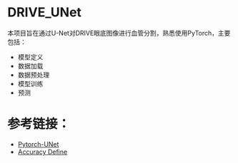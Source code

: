 # DRIVE_UNet
本项目旨在通过U-Net对DRIVE眼底图像进行血管分割，熟悉使用PyTorch，主要包括：
- 模型定义
- 数据加载
- 数据预处理
- 模型训练
- 预测
# 参考链接：
- [Pytorch-UNet](https://github.com/milesial/Pytorch-UNet)
- [Accuracy Define](https://github.com/martinkersner/py_img_seg_eval)
